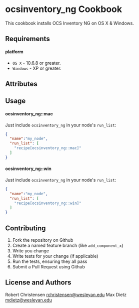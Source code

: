 ocsinventory_ng Cookbook
==================
This cookbook installs OCS Inventory NG on OS X & Windows.

Requirements
------------
#### platform
- `OS X` - 10.6.8 or greater.
- `Windows` - XP or greater.

Attributes
----------

Usage
-----
#### ocsinventory_ng::mac

Just include `ocsinventory_ng` in your node's `run_list`:

```json
{
  "name":"my_node",
  "run_list": [
    "recipe[ocsinventory_ng::mac]"
  ]
}
```

#### ocsinventory_ng::win

Just include `ocsinventory_ng` in your node's `run_list`:

```json
{
  "name":"my_node",
  "run_list": [
    "recipe[ocsinventory_ng::win]"
  ]
}
```

Contributing
------------

1. Fork the repository on Github
2. Create a named feature branch (like `add_component_x`)
3. Write you change
4. Write tests for your change (if applicable)
5. Run the tests, ensuring they all pass
6. Submit a Pull Request using Github

License and Authors
-------------------
Robert Christensen <rchristensen@wesleyan.edu>
Max Dietz <mdietz@wesleyan.edu>
